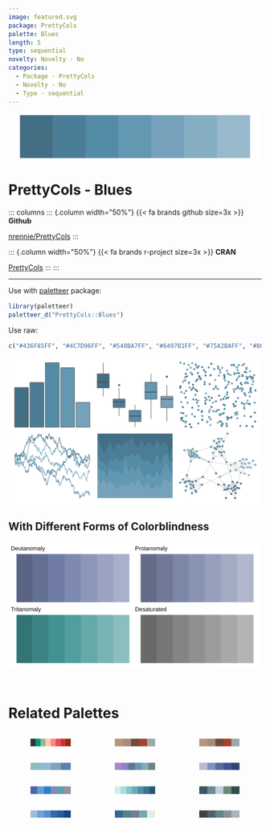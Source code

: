 ```yaml
---
image: featured.svg
package: PrettyCols
palette: Blues
length: 5
type: sequential
novelty: Novelty - No
categories:
  - Package - PrettyCols
  - Novelty - No
  - Type - sequential
---
```


![](featured.svg)

# PrettyCols - Blues 

::: columns
::: {.column width="50%"}
{{< fa brands github size=3x >}}
**Github**

[nrennie/PrettyCols](https://github.com/nrennie/PrettyCols)
:::

::: {.column width="50%"}
{{< fa brands r-project size=3x >}}
**CRAN**

[PrettyCols](https://CRAN.R-project.org/package=PrettyCols)
:::
:::

<hr> 

Use with [paletteer](https://emilhvitfeldt.github.io/paletteer/) package:

```r
library(paletteer)
paletteer_d("PrettyCols::Blues")
```

Use raw:

```r
c("#436F85FF", "#4C7D96FF", "#548BA7FF", "#6497B1FF", "#75A2BAFF", "#86AEC2FF", "#97B9CBFF")
``` 

![](examples.png) <br>

## With Different Forms of Colorblindness

![](colorblind.svg) 

<br>

# Related Palettes

<div class="list" style="display: grid; grid-template-columns: auto auto auto;"> <figure class="figure">
<a href="../../awtools/a_palette/"> <img src="../../awtools/a_palette/featured.svg" style="width: 100%;" class="figure-img"></a>
</figure> <figure class="figure">
<a href="../../ButterflyColors/hamadryas_feronia/"> <img src="../../ButterflyColors/hamadryas_feronia/featured.svg" style="width: 100%;" class="figure-img"></a>
</figure> <figure class="figure">
<a href="../../ButterflyColors/hamadryas_feronia/"> <img src="../../ButterflyColors/hamadryas_feronia/featured.svg" style="width: 100%;" class="figure-img"></a>
</figure> <figure class="figure">
<a href="../../nord/frost/"> <img src="../../nord/frost/featured.svg" style="width: 100%;" class="figure-img"></a>
</figure> <figure class="figure">
<a href="../../ggthemes/excel_Violet/"> <img src="../../ggthemes/excel_Violet/featured.svg" style="width: 100%;" class="figure-img"></a>
</figure> <figure class="figure">
<a href="../../unikn/pal_karpfenblau/"> <img src="../../unikn/pal_karpfenblau/featured.svg" style="width: 100%;" class="figure-img"></a>
</figure> <figure class="figure">
<a href="../../ggthemes/excel_Blue_Warm/"> <img src="../../ggthemes/excel_Blue_Warm/featured.svg" style="width: 100%;" class="figure-img"></a>
</figure> <figure class="figure">
<a href="../../rcartocolor/Teal/"> <img src="../../rcartocolor/Teal/featured.svg" style="width: 100%;" class="figure-img"></a>
</figure> <figure class="figure">
<a href="../../severance/Half/"> <img src="../../severance/Half/featured.svg" style="width: 100%;" class="figure-img"></a>
</figure> <figure class="figure">
<a href="../../colRoz/sky/"> <img src="../../colRoz/sky/featured.svg" style="width: 100%;" class="figure-img"></a>
</figure> <figure class="figure">
<a href="../../fishualize/Opisthonema_oglinum/"> <img src="../../fishualize/Opisthonema_oglinum/featured.svg" style="width: 100%;" class="figure-img"></a>
</figure> <figure class="figure">
<a href="../../musculusColors/ErMole/"> <img src="../../musculusColors/ErMole/featured.svg" style="width: 100%;" class="figure-img"></a>
</figure> 
</div>

